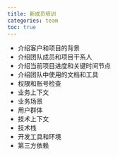 ```yaml
---
title: 新成员培训
categories: team
toc: true
---
```


   - 介绍客户和项目的背景
   - 介绍团队成员和项目干系人
   - 介绍当前项目进度和关键时间节点
   - 介绍团队中使用的文档和工具
   - 权限和账号检查
   - 业务上下文
   - 业务场景
   - 用户群体
   - 技术上下文
   - 技术栈
   - 开发工具和环境
   - 第三方依赖